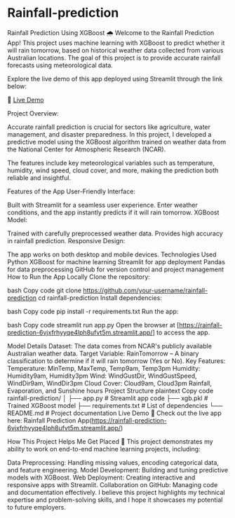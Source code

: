 # Rainfall-prediction
Rainfall Prediction Using XGBoost 🌧️
Welcome to the Rainfall Prediction App! This project uses machine learning with XGBoost to predict whether it will rain tomorrow, based on historical weather data collected from various Australian locations. The goal of this project is to provide accurate rainfall forecasts using meteorological data.

Explore the live demo of this app deployed using Streamlit through the link below:

🔗 [Live Demo](https://rainfall-prediction-6vjxfrhyyqe4lph8ufvt5m.streamlit.app/)

Project Overview:

Accurate rainfall prediction is crucial for sectors like agriculture, water management, and disaster preparedness. In this project, I developed a predictive model using the XGBoost algorithm trained on weather data from the National Center for Atmospheric Research (NCAR).

The features include key meteorological variables such as temperature, humidity, wind speed, cloud cover, and more, making the prediction both reliable and insightful.

Features of the App
User-Friendly Interface:

Built with Streamlit for a seamless user experience.
Enter weather conditions, and the app instantly predicts if it will rain tomorrow.
XGBoost Model:

Trained with carefully preprocessed weather data.
Provides high accuracy in rainfall prediction.
Responsive Design:

The app works on both desktop and mobile devices.
Technologies Used
Python
XGBoost for machine learning
Streamlit for app deployment
Pandas for data preprocessing
GitHub for version control and project management
How to Run the App Locally
Clone the repository:

bash
Copy code
git clone https://github.com/your-username/rainfall-prediction
cd rainfall-prediction
Install dependencies:

bash
Copy code
pip install -r requirements.txt
Run the app:

bash
Copy code
streamlit run app.py
Open the browser at [https://rainfall-prediction-6vjxfrhyyqe4lph8ufvt5m.streamlit.app/] to access the app.

Model Details
Dataset: The data comes from NCAR's publicly available Australian weather data.
Target Variable: RainTomorrow – A binary classification to determine if it will rain tomorrow (Yes or No).
Key Features:
Temperature: MinTemp, MaxTemp, Temp9am, Temp3pm
Humidity: Humidity9am, Humidity3pm
Wind: WindGustDir, WindGustSpeed, WindDir9am, WindDir3pm
Cloud Cover: Cloud9am, Cloud3pm
Rainfall, Evaporation, and Sunshine hours
Project Structure
plaintext
Copy code
rainfall-prediction/
│
├── app.py               # Streamlit app code
├── xgb.pkl              # Trained XGBoost model
├── requirements.txt     # List of dependencies
└── README.md            # Project documentation
Live Demo
🚀 Check out the live app here: Rainfall Prediction App(https://rainfall-prediction-6vjxfrhyyqe4lph8ufvt5m.streamlit.app/)

How This Project Helps Me Get Placed 💼
This project demonstrates my ability to work on end-to-end machine learning projects, including:

Data Preprocessing: Handling missing values, encoding categorical data, and feature engineering.
Model Development: Building and tuning predictive models with XGBoost.
Web Deployment: Creating interactive and responsive apps with Streamlit.
Collaboration on GitHub: Managing code and documentation effectively.
I believe this project highlights my technical expertise and problem-solving skills, and I hope it showcases my potential to future employers.

